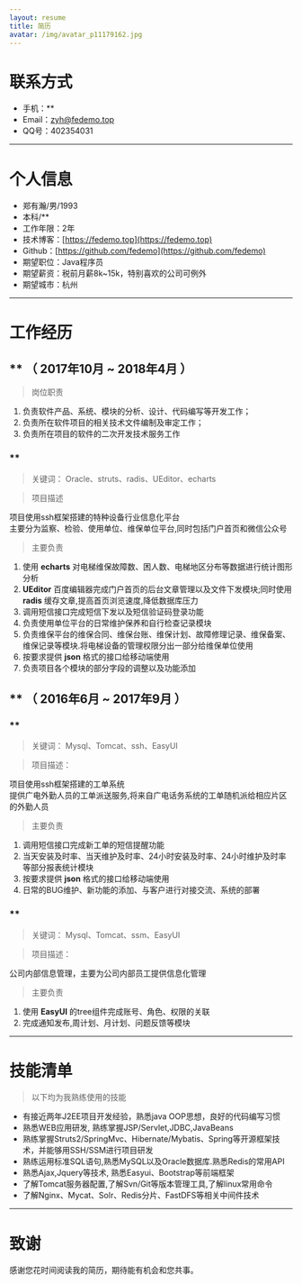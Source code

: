 ```yaml
---
layout: resume
title: 简历
avatar: /img/avatar_p11179162.jpg
---
```

# 联系方式

- 手机：**
- Email：zyh@fedemo.top
- QQ号：402354031

---

# 个人信息

 - 郑有瀚/男/1993
 - 本科/**
 - 工作年限：2年
 - 技术博客：[https://fedemo.top](https://fedemo.top)
 - Github：[https://github.com/fedemo](https://github.com/fedemo)
 - 期望职位：Java程序员
 - 期望薪资：税前月薪8k~15k，特别喜欢的公司可例外
 - 期望城市：杭州

---

# 工作经历  

## ** （ 2017年10月 ~ 2018年4月 ）

>岗位职责  

1. 负责软件产品、系统、模块的分析、设计、代码编写等开发工作；
2. 负责所在软件项目的相关技术文件编制及审定工作；
3. 负责所在项目的软件的二次开发技术服务工作

### **

>关键词： Oracle、struts、radis、UEditor、echarts   

>项目描述   

项目使用ssh框架搭建的特种设备行业信息化平台   
主要分为监察、检验、使用单位、维保单位平台,同时包括门户首页和微信公众号   

>主要负责

1. 使用 **echarts** 对电梯维保故障数、困人数、电梯地区分布等数据进行统计图形分析
2. **UEditor** 百度编辑器完成门户首页的后台文章管理以及文件下发模块;同时使用 **radis** 缓存文章,提高首页浏览速度,降低数据库压力
3. 调用短信接口完成短信下发以及短信验证码登录功能
4. 负责使用单位平台的日常维护保养和自行检查记录模块
5. 负责维保平台的维保合同、维保台账、维保计划、故障修理记录、维保备案、维保记录等模块.将电梯设备的管理权限分出一部分给维保单位使用
6. 按要求提供 **json** 格式的接口给移动端使用
7. 负责项目各个模块的部分字段的调整以及功能添加   

## ** （ 2016年6月 ~ 2017年9月 ）

### **

>关键词： Mysql、Tomcat、ssh、EasyUI   

>项目描述：   

项目使用ssh框架搭建的工单系统    
提供广电外勤人员的工单派送服务,将来自广电话务系统的工单随机派给相应片区的外勤人员   

>主要负责  

1. 调用短信接口完成新工单的短信提醒功能
2. 当天安装及时率、当天维护及时率、24小时安装及时率、24小时维护及时率等部分报表统计模块
3. 按要求提供 **json** 格式的接口给移动端使用
4. 日常的BUG维护、新功能的添加、与客户进行对接交流、系统的部署

### **

>关键词： Mysql、Tomcat、ssm、EasyUI   

>项目描述：   

公司内部信息管理，主要为公司内部员工提供信息化管理

>主要负责  

1. 使用 **EasyUI** 的tree组件完成账号、角色、权限的关联
2. 完成通知发布,周计划、月计划、问题反馈等模块

---
# 技能清单
>以下均为我熟练使用的技能

- 有接近两年J2EE项目开发经验，熟悉java OOP思想，良好的代码编写习惯
- 熟悉WEB应用研发, 熟练掌握JSP/Servlet,JDBC,JavaBeans
- 熟练掌握Struts2/SpringMvc、Hibernate/Mybatis、Spring等开源框架技术，并能够用SSH/SSM进行项目研发
- 熟练运用标准SQL语句,熟悉MySQL以及Oracle数据库.熟悉Redis的常用API
- 熟悉Ajax,Jquery等技术, 熟悉Easyui、Bootstrap等前端框架
- 了解Tomcat服务器配置,了解Svn/Git等版本管理工具,了解linux常用命令
- 了解Nginx、Mycat、Solr、Redis分片、FastDFS等相关中间件技术


---

# 致谢
感谢您花时间阅读我的简历，期待能有机会和您共事。
